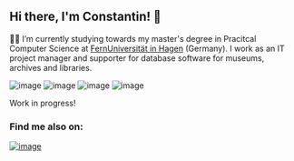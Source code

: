 ## Hi there, I'm Constantin! 👋

👨‍🎓 I’m currently studying towards my master's degree in Pracitcal Computer Science at [FernUniversität in Hagen](https://www.fernuni-hagen.de/) (Germany).
I work as an IT project manager and supporter for database software for museums, archives and libraries.

![image](https://img.shields.io/badge/Python-FFD43B?style=for-the-badge&logo=python&logoColor=blue)
![image](https://img.shields.io/badge/Pandas-2C2D72?style=for-the-badge&logo=pandas&logoColor=white)
![image](https://img.shields.io/badge/HTML5-E34F26?style=for-the-badge&logo=html5&logoColor=white)
![image](https://img.shields.io/badge/Microsoft_SQL_Server-CC2927?style=for-the-badge&logo=microsoft-sql-server&logoColor=white)

Work in progress!

### Find me also on:
[![image](https://img.shields.io/badge/LinkedIn-0077B5?style=for-the-badge&logo=Linkedin&logoColor=white)](https://www.linkedin.com/in/constantin-buchholz/)

<!--
**Permafrost84/Permafrost84** is a ✨ _special_ ✨ repository because its `README.md` (this file) appears on your GitHub profile.

Here are some ideas to get you started:

- 🔭 I’m currently working on ...
- 🌱 I’m currently learning ...
- 👯 I’m looking to collaborate on ...
- 🤔 I’m looking for help with ...
- 💬 Ask me about ...
- 📫 How to reach me: ...
- 😄 Pronouns: ...
- ⚡ Fun fact: ...
-->
